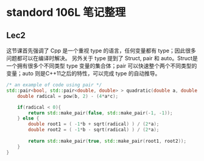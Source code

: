 # standord 106L 笔记整理

## Lec2

这节课首先强调了 Cpp 是一个重视 type 的语言，任何变量都有 type；因此很多问题都可以在编译时解决。
另外关于 type 提到了 Struct, pair 和 auto。Struct是一个拥有很多个不同类型 type 变量的集合体；pair 可以快速整个两个不同类型的变量；auto 则是C++11之后的特性，可以完成 type 的自动推导。

```cpp
/* an example of code using pair */
std::pair<bool, std::pair<double, double> > quadratic(double a, double b, double c){
    double radical = pow(b, 2) - (4*a*c);

    if(radical < 0){
        return std::make_pair(false, std::make_pair(-1, -1));
    } else {
        double root1 = ( -1*b + sqrt(radical) ) / (2*a);
        double root2 = ( -1*b - sqrt(radical) ) / (2*a);
    
        return std::make_pair(true, std::make_pair(root1, root2));
    }
}
```
